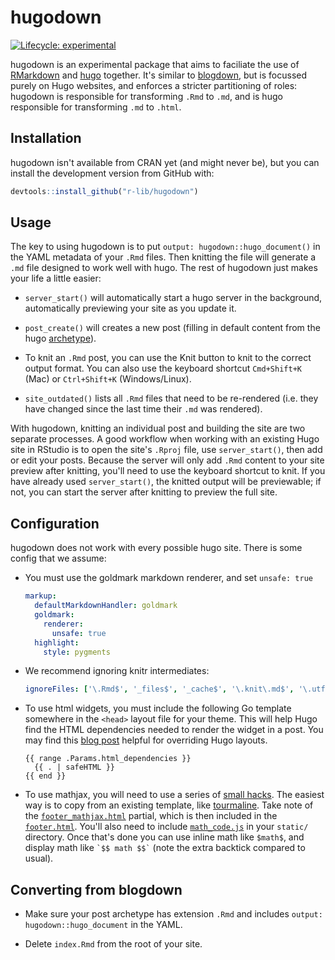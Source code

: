 
# hugodown

<!-- badges: start -->
[![Lifecycle: experimental](https://img.shields.io/badge/lifecycle-experimental-orange.svg)](https://www.tidyverse.org/lifecycle/#experimental)
<!-- badges: end -->

hugodown is an experimental package that aims to faciliate the use of [RMarkdown](http://rmarkdown.rstudio.com/) and [hugo](http://gohugo.io/) together. It's similar to [blogdown](https://bookdown.org/yihui/blogdown/), but is focussed purely on Hugo websites, and enforces a stricter partitioning of roles: hugodown is responsible for transforming `.Rmd` to `.md`, and is hugo responsible for transforming `.md` to `.html`.

## Installation

hugodown isn't available from CRAN yet (and might never be), but you can install the development version from GitHub with:

``` r
devtools::install_github("r-lib/hugodown")
```

## Usage

The key to using hugodown is to put `output: hugodown::hugo_document()` in the YAML metadata of your `.Rmd` files. Then knitting the file will generate a `.md` file designed to work well with hugo. The rest of hugodown just makes your life a little easier:

* `server_start()` will automatically start a hugo server in the background,
  automatically previewing your site as you update it.

* `post_create()` will creates a new post (filling in default content from
  the hugo [archetype](https://gohugo.io/content-management/archetypes/)).
  
* To knit an `.Rmd` post, you can use the Knit button to knit to the correct output format. You can also use the keyboard shortcut `Cmd+Shift+K` (Mac) or `Ctrl+Shift+K` (Windows/Linux).
  
* `site_outdated()` lists all `.Rmd` files that need to be re-rendered 
  (i.e. they have changed since the last time their `.md` was rendered).
  
With hugodown, knitting an individual post and building the site are two separate processes. A good workflow when working with an existing Hugo site in RStudio is to open the site's `.Rproj` file, use `server_start()`, then add or edit your posts. Because the server will only add `.Rmd` content to your site preview after knitting, you'll need to use the keyboard shortcut to knit. If you have already used `server_start()`, the knitted output will be previewable; if not, you can start the server after knitting to preview the full site.

## Configuration

hugodown does not work with every possible hugo site. There is some config that we assume:

*   You must use the goldmark markdown renderer, and set `unsafe: true`

    ```yaml
    markup:
      defaultMarkdownHandler: goldmark
      goldmark:
        renderer:
          unsafe: true
      highlight:
        style: pygments
    ```

* We recommend ignoring knitr intermediates:

  ```yaml
  ignoreFiles: ['\.Rmd$', '_files$', '_cache$', '\.knit\.md$', '\.utf8\.md$']
  ```

*   To use html widgets, you must include the following Go template somewhere
    in the `<head>` layout file for your theme. This will help Hugo find the HTML dependencies needed to render the widget in a post. You may find this [blog post](https://zwbetz.com/override-a-hugo-theme/) helpful for overriding Hugo layouts.
  
    ```
    {{ range .Params.html_dependencies }}
      {{ . | safeHTML }}
    {{ end }}
    ```

* To use mathjax, you will need to use a series of [small hacks][yihui-mathjax]. The 
  easiest way is to copy from an existing template, like [tourmaline].
  Take note of the [`footer_mathjax.html`][footer_mathjax] partial, which
  is then included in the [`footer.html`][footer]. You'll also need to include
  [`math_code.js`][math_code] in your `static/` directory. Once that's done
  you can use inline math like `$math$`, and display math like 
  `` `$$ math $$` `` (note the extra backtick compared to usual).

## Converting from blogdown

* Make sure your post archetype has extension `.Rmd` and includes
  `output: hugodown::hugo_document` in the YAML.
  
* Delete `index.Rmd` from the root of your site.

[yihui-mathjax]: https://yihui.org/en/2018/07/latex-math-markdown/ 
[tourmaline]: https://github.com/rstudio/hugo-tourmaline
[footer_mathjax]: https://github.com/rstudio/hugo-tourmaline/blob/master/layouts/partials/footer_mathjax.html
[footer]: https://github.com/rstudio/hugo-tourmaline/blob/master/layouts/partials/footer.html#L22
[math_code]: https://github.com/rstudio/hugo-tourmaline/blob/master/static/js/math-code.js
